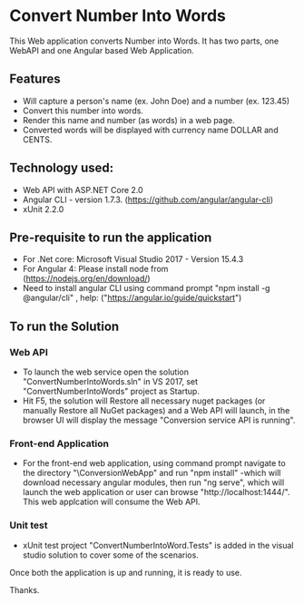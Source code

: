 # Convert Number Into Words

This Web application converts Number into Words. It has two parts, one WebAPI and one Angular based Web Application.

## Features
* Will capture a person's name (ex. John Doe) and a number (ex. 123.45)
* Convert this number into words.
* Render this name and number (as words) in a web page.
* Converted words will be displayed with currency name DOLLAR and CENTS.

## Technology used:

* Web API with ASP.NET Core 2.0
* Angular CLI - version 1.7.3. (https://github.com/angular/angular-cli)
* xUnit 2.2.0

## Pre-requisite to run the application

* For .Net core: Microsoft Visual Studio 2017 - Version 15.4.3
* For Angular 4: Please install node from (https://nodejs.org/en/download/)
* Need to install angular CLI using command prompt "npm install -g @angular/cli" , help: ("https://angular.io/guide/quickstart")


## To run the Solution

### Web API
* To launch the web service open the solution "ConvertNumberIntoWords.sln" in VS 2017, set "ConvertNumberIntoWords" project as Startup.
* Hit F5, the solution will Restore all necessary nuget packages (or manually Restore all NuGet packages) and a Web API will launch, in the browser UI will display the message "Conversion service API is running".

### Front-end Application
* For the front-end web application, using command prompt navigate to the directory "\ConversionWebApp" and run "npm install"
-which will download necessary angular modules, then run "ng serve", which will launch the web application or user can browse "http://localhost:1444/". This web applcation will consume the Web API.

### Unit test
* xUnit test project "ConvertNumberIntoWord.Tests" is added in the visual studio solution to cover some of the scenarios.


Once both the application is up and running, it is ready to use.

Thanks.

